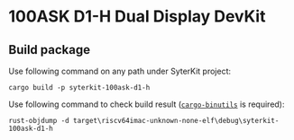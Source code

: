 # 100ASK D1-H Dual Display DevKit

## Build package

Use following command on any path under SyterKit project:

```
cargo build -p syterkit-100ask-d1-h
```

Use following command to check build result ([`cargo-binutils`](https://github.com/rust-embedded/cargo-binutils) is required):

```
rust-objdump -d target\riscv64imac-unknown-none-elf\debug\syterkit-100ask-d1-h
```
